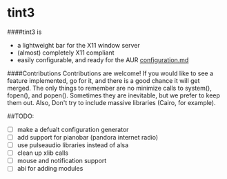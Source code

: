 tint3
===============
####tint3 is
 - a lightweight bar for the X11 window server
 - (almost) completely X11 compliant
 - easily configurable, and ready for the AUR [configuration.md](https://github.com/tmathmeyer/tint3/blob/master/configuration.md)

####Contributions
Contributions are welcome! If you would like to see a feature implemented, go for it, and there is a good chance it will get merged. The only things to remember are no minimize calls to system(), fopen(), and popen(). Sometimes they are inevitable, but we prefer to keep them out. Also, Don't try to include massive libraries (Cairo, for example).


##TODO:
 - [ ] make a defualt configuration generator
 - [ ] add support for pianobar (pandora internet radio)
 - [ ] use pulseaudio libraries instead of alsa
 - [ ] clean up xlib calls
 - [ ] mouse and notification support
 - [ ] abi for adding modules
